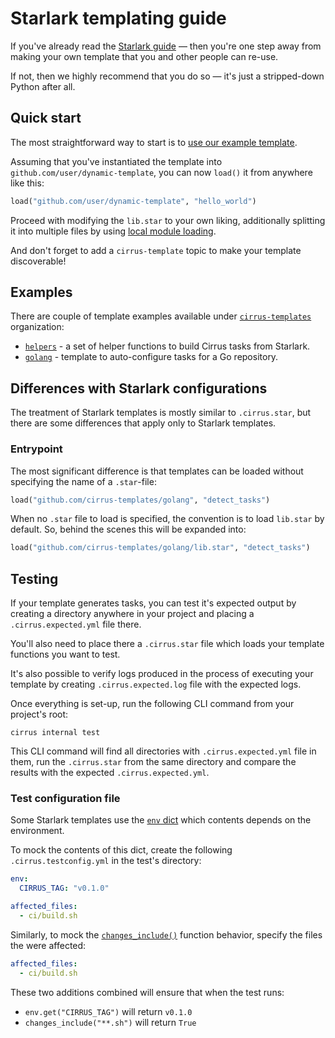 # Starlark templating guide

If you've already read the [Starlark guide](STARLARK.md) — then you're one step away from making your own template that you and other people can re-use.

If not, then we highly recommend that you do so — it's just a stripped-down Python after all.

## Quick start

The most straightforward way to start is to [use our example template](https://github.com/cirrus-templates/example).

Assuming that you've instantiated the template into `github.com/user/dynamic-template`, you can now `load()` it from anywhere like this:

```python
load("github.com/user/dynamic-template", "hello_world")
```

Proceed with modifying the `lib.star` to your own liking, additionally splitting it into multiple files by using [local module loading](STARLARK.md#local).

And don't forget to add a `cirrus-template` topic to make your template discoverable!

## Examples

There are couple of template examples available under [`cirrus-templates`](https://github.com/cirrus-templates) organization:

* [`helpers`](https://github.com/cirrus-templates/helpers) - a set of helper functions to build Cirrus tasks from Starlark.
* [`golang`](https://github.com/cirrus-templates/golang) - template to auto-configure tasks for a Go repository.

## Differences with Starlark configurations

The treatment of Starlark templates is mostly similar to `.cirrus.star`, but there are some differences that apply only to Starlark templates.

### Entrypoint

The most significant difference is that templates can be loaded without specifying the name of a `.star`-file:

```python
load("github.com/cirrus-templates/golang", "detect_tasks")
```

When no `.star` file to load is specified, the convention is to load `lib.star` by default. So, behind the scenes this will be expanded into:

```python
load("github.com/cirrus-templates/golang/lib.star", "detect_tasks")
```

## Testing

If your template generates tasks, you can test it's expected output by creating a directory anywhere in your project and placing a `.cirrus.expected.yml` file there.

You'll also need to place there a `.cirrus.star` file which loads your template functions you want to test.

It's also possible to verify logs produced in the process of executing your template by creating `.cirrus.expected.log` file with the expected logs.

Once everything is set-up, run the following CLI command from your project's root:

```
cirrus internal test
```

This CLI command will find all directories with `.cirrus.expected.yml` file in them, run the `.cirrus.star` from the same directory and compare the results with the expected `.cirrus.expected.yml`.

### Test configuration file

Some Starlark templates use the [`env` dict](https://github.com/cirruslabs/cirrus-cli/blob/master/STARLARK.md#env) which contents depends on the environment.

To mock the contents of this dict, create the following `.cirrus.testconfig.yml` in the test's directory:

```yaml
env:
  CIRRUS_TAG: "v0.1.0"

affected_files:
  - ci/build.sh
```

Similarly, to mock the [`changes_include()`](https://github.com/cirruslabs/cirrus-cli/blob/master/STARLARK.md#changes_include) function behavior, specify the files the were affected:

```yaml
affected_files:
  - ci/build.sh
```

These two additions combined will ensure that when the test runs:

* `env.get("CIRRUS_TAG")` will return `v0.1.0`
* `changes_include("**.sh")` will return `True`
